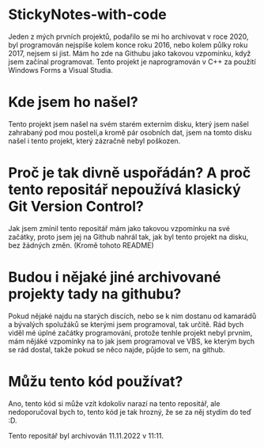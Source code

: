 # StickyNotes-with-code
Jeden z mých prvních projektů, podařilo se mi ho archivovat v roce 2020, byl programován nejspíše kolem konce roku 2016, nebo kolem půlky roku 2017, nejsem si jist. Mám ho zde na Githubu jako takovou vzpomínku, když jsem začínal programovat. Tento projekt je naprogramován v C++ za použití Windows Forms a Visual Studia.
# Kde jsem ho našel?
Tento projekt jsem našel na svém starém externím disku, který jsem našel zahrabaný pod mou postelí,a kromě pár osobních dat, jsem na tomto disku našel i tento projekt, který zázračně nebyl poškozen. 
# Proč je tak divně uspořádán? A proč tento repositář nepoužívá klasický Git Version Control?
Jak jsem zmínil tento repositář mám jako takovou vzpomínku na své začátky, proto jsem jej na Github nahrál tak, jak byl tento projekt na disku, bez žádných změn. (Kromě tohoto README)
# Budou i nějaké jiné archivované projekty tady na githubu?
Pokud nějaké najdu na starých discích, nebo se k nim dostanu od kamarádů a bývalých spolužáků se kterými jsem programoval, tak určitě. Rád bych viděl mé úplné začátky programování, protože tenhle projekt nebyl prvním, mám nějáké vzpomínky na to jak jsem programoval ve VBS, ke kterým bych se rád dostal, takže pokud se něco najde, půjde to sem, na github. 
# Můžu tento kód používat?
Ano, tento kód si může vzít kdokoliv narazí na tento repositář, ale nedoporučoval bych to, tento kód je tak hrozný, že se za něj stydím do teď :D.

Tento repositář byl archivován 11.11.2022 v 11:11.


